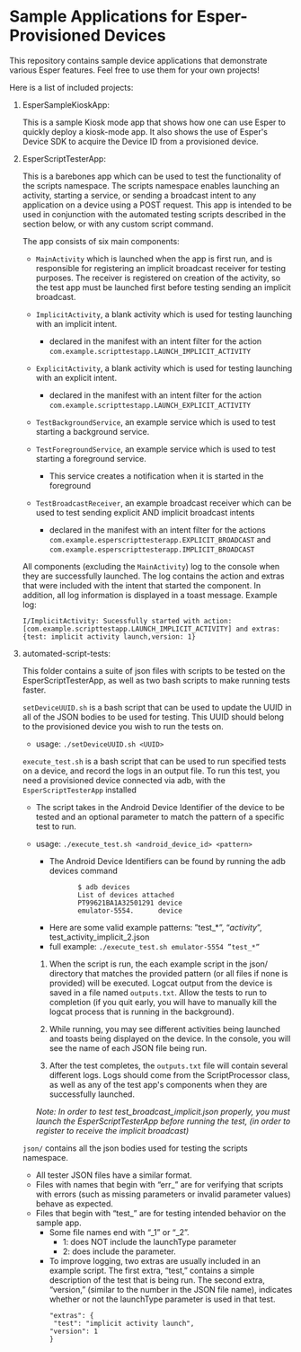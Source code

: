 # Sample Applications for Esper-Provisioned Devices

This repository contains sample device applications that demonstrate various Esper features. Feel free to use them for your own projects!

Here is a list of included projects:

1. EsperSampleKioskApp:

    This is a sample Kiosk mode app that shows how one can use Esper to quickly deploy a kiosk-mode app. It also shows the use of Esper's Device SDK to acquire the Device ID from a provisioned device.
    
2. EsperScriptTesterApp:

    This is a barebones app which can be used to test the functionality of the scripts namespace. The scripts namespace enables launching an activity, starting a service, or sending a broadcast intent to any application on a device using a POST request. This app is intended to be used in conjunction with the automated testing scripts described in the section below, or with any custom script command. 
    
    The app consists of six main components:

    - `MainActivity` which is launched when the app is first run, and is responsible for registering an implicit broadcast receiver for testing purposes. The receiver is registered on creation of the activity, so the test app must be launched first before testing sending an implicit broadcast.

    - `ImplicitActivity`, a blank activity which is used for testing launching with an implicit intent.
        - declared in the manifest with an intent filter for the action `com.example.scripttestapp.LAUNCH_IMPLICIT_ACTIVITY`

    - `ExplicitActivity`, a blank activity which is used for testing launching with an explicit intent.
        - declared in the manifest with an intent filter for the action `com.example.scripttestapp.LAUNCH_EXPLICIT_ACTIVITY`

    - `TestBackgroundService`, an example service which is used to test starting a background service.

    - `TestForegroundService`, an example service which is used to test starting a foreground service.
        - This service creates a notification when it is started in the foreground

    - `TestBroadcastReceiver`, an example broadcast receiver which can be used to test sending explicit AND implicit broadcast intents
        - declared in the manifest with an intent filter for the actions `com.example.esperscripttesterapp.EXPLICIT_BROADCAST` and `com.example.esperscripttesterapp.IMPLICIT_BROADCAST`

    All components (excluding the `MainActivity`) log to the console when they are successfully launched. The log contains the action and extras that were included with the intent that started the component. In addition, all log information is displayed in a toast message. Example log:

    ```
    I/ImplicitActivity: Sucessfully started with action: [com.example.scripttestapp.LAUNCH_IMPLICIT_ACTIVITY] and extras: {test: implicit activity launch,version: 1}
    ```
    
3.  automated-script-tests:

    This folder contains a suite of json files with scripts to be tested on the EsperScriptTesterApp, as well as two bash scripts to make running tests faster.
    
    `setDeviceUUID.sh` is a bash script that can be used to update the UUID in all of the JSON bodies to be used for testing. This UUID should belong to the provisioned device you wish to run the tests on.
    
    - usage: `./setDeviceUUID.sh <UUID>`
        
    `execute_test.sh` is a bash script that can be used to run specified tests on a device, and record the logs in an output file. To run this test, you need a provisioned device connected via adb, with the `EsperScriptTesterApp` installed
    - The script takes in the Android Device Identifier of the device to be tested and an optional parameter to match the pattern of a specific test to run.
    - usage: `./execute_test.sh <android_device_id> <pattern>`
        - The Android Device Identifiers can be found by running the adb devices command 
             ```
                    $ adb devices
                    List of devices attached
                    PT99621BA1A32501291 device
                    emulator-5554.      device
             ```
         - Here are some valid example patterns: ”test_*”, “*activity*”, test_activity_implicit_2.json
         - full example: `./execute_test.sh emulator-5554 ”test_*”`

        1. When the script is run, the each example script in the json/ directory that matches the provided pattern (or all files if none is provided) will be executed. Logcat output from the device is saved in a file named `outputs.txt`. Allow the tests to run to completion (if you quit early, you will have to manually kill the logcat process that is running in the background).

        2. While running, you may see different activities being launched and toasts being displayed on the device. In the console, you will see the name of each JSON file being run.

        3. After the test completes, the `outputs.txt` file will contain several different logs. Logs should come from the ScriptProcessor class, as well as any of the test app's components when they are successfully launched. 
        
        *Note: In order to test test_broadcast_implicit.json properly, you must launch the EsperScriptTesterApp before running the test, (in order to register to receive the implicit broadcast)*
    
    `json/` contains all the json bodies used for testing the scripts namespace. 
    - All tester JSON files have a similar format.
    - Files with names that begin with “err_” are for verifying that scripts with errors (such as missing parameters or invalid parameter values) behave as expected.
    - Files that begin with “test_” are for testing intended behavior on the sample app.
        - Some file names end with “_1” or “_2”.
            - 1: does NOT include the launchType parameter 
            - 2: does include the parameter.
        - To improve logging, two extras are usually included in an example script. The first extra, “test,” contains a simple description of the test that is being run. The second extra, “version,” (similar to the number in the JSON file name), indicates whether or not the launchType parameter is used in that test.
            ```    
            "extras": {
             "test": "implicit activity launch",
            "version": 1
            }
            ```
